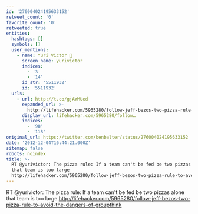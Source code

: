 ```yaml
---
id: '276004024195633152'
retweet_count: '0'
favorite_count: '0'
retweeted: true
entities:
  hashtags: []
  symbols: []
  user_mentions:
    - name: Yuri Victor 🖤
      screen_name: yurivictor
      indices:
        - '3'
        - '14'
      id_str: '5511932'
      id: '5511932'
  urls:
    - url: http://t.co/gjAWMUed
      expanded_url: >-
        http://lifehacker.com/5965280/follow-jeff-bezos-two-pizza-rule-to-avoid-the-dangers-of-groupthink
      display_url: lifehacker.com/5965280/follow…
      indices:
        - '98'
        - '118'
original_url: https://twitter.com/benbalter/status/276004024195633152
date: '2012-12-04T16:44:21.000Z'
sitemap: false
robots: noindex
title: >-
  RT @yurivictor: The pizza rule: If a team can't be fed be two pizzas alone
  that team is too large
  http://lifehacker.com/5965280/follow-jeff-bezos-two-pizza-rule-to-avoid-the-dangers-of-groupthink
---
```


RT @yurivictor: The pizza rule: If a team can't be fed be two pizzas alone that team is too large http://lifehacker.com/5965280/follow-jeff-bezos-two-pizza-rule-to-avoid-the-dangers-of-groupthink